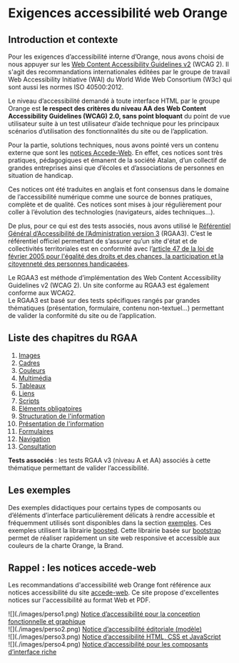 # Exigences accessibilité web Orange
<script>$(document).ready(function () {
    setBreadcrumb([{"label":"Ensemble des exigences"}]);
});</script>
## Introduction et contexte

Pour les exigences d’accessibilité interne d’Orange, nous avons choisi de nous appuyer sur les [Web Content Accessibility Guidelines v2](http://www.w3.org/Translations/WCAG20-fr/) (WCAG 2). Il s'agit des recommandations internationales éditées par le groupe de travail Web Accessibility Initiative (WAI) du World Wide Web Consortium (W3c) qui sont aussi les normes ISO 40500:2012.

Le niveau d’accessibilité demandé à toute interface HTML par le groupe Orange est **le respect des critères du niveau AA des Web Content Accessibility Guidelines (WCAG) 2.0, sans point bloquant** du point de vue utilisateur suite à un test utilisateur d’aide technique pour les principaux scénarios d’utilisation des fonctionnalités du site ou de l’application.

Pour la partie, solutions techniques, nous avons pointé vers un contenu externe que sont les [notices Accede-Web](http://www.accede-web.com/notices/). En effet, ces notices sont très pratiques, pédagogiques et émanent de la société Atalan, d’un collectif de grandes entreprises ainsi que d’écoles et d’associations de personnes en situation de handicap.

Ces notices ont été traduites en anglais et font consensus dans le domaine de l’accessibilité numérique comme une source de bonnes pratiques, complète et de qualité. Ces notices sont mises à jour régulièrement pour coller à l’évolution des technologies (navigateurs, aides techniques…).

De plus, pour ce qui est des tests associés, nous avons utilisé le [Référentiel Général d’Accessibilité de l’Administration version 3](http://references.modernisation.gouv.fr/referentiel) (RGAA3). C’est le référentiel officiel permettant de s’assurer qu’un site d'état et de collectivités territoriales est en conformité avec l’[article 47 de la loi de février 2005 pour l'égalité des droits et des chances, la participation et la citoyenneté des personnes handicapées](http://www.legifrance.gouv.fr/affichTexteArticle.do?idArticle=JORFARTI000001290363&cidTexte=JORFTEXT000000809647).

Le RGAA3 est méthode d’implémentation des Web Content Accessibility Guidelines v2 (WCAG 2). Un site conforme au RGAA3 est également conforme aux WCAG2.  
Le RGAA3 est basé sur des tests spécifiques rangés par grandes thématiques (présentation, formulaire, contenu non-textuel…) permettant de valider la conformité du site ou de l’application.

## Liste des chapitres du RGAA

1. [Images](https://references.modernisation.gouv.fr/rgaa-accessibilite/criteres.html#images)
2. [Cadres](https://references.modernisation.gouv.fr/rgaa-accessibilite/criteres.html#cadres)
3. [Couleurs](https://references.modernisation.gouv.fr/rgaa-accessibilite/criteres.html#couleurs)
4. [Multimédia](https://references.modernisation.gouv.fr/rgaa-accessibilite/criteres.html#multimedia)
5. [Tableaux](https://references.modernisation.gouv.fr/rgaa-accessibilite/criteres.html#tableaux)
6. [Liens](https://references.modernisation.gouv.fr/rgaa-accessibilite/criteres.html#liens)
7. [Scripts](https://references.modernisation.gouv.fr/rgaa-accessibilite/criteres.html#scripts)
8. [Eléments obligatoires](https://references.modernisation.gouv.fr/rgaa-accessibilite/criteres.html#elements)
9. [Structuration de l'information](https://references.modernisation.gouv.fr/rgaa-accessibilite/criteres.html#structure)
10. [Présentation de l'information](https://references.modernisation.gouv.fr/rgaa-accessibilite/criteres.html#presentation)
11. [Formulaires](https://references.modernisation.gouv.fr/rgaa-accessibilite/criteres.html#formulaire)
12. [Navigation](https://references.modernisation.gouv.fr/rgaa-accessibilite/criteres.html#navigation)
13. [Consultation](https://references.modernisation.gouv.fr/rgaa-accessibilite/criteres.html#consultation)

**Tests associés** : les tests RGAA v3 (niveau A et AA) associés à cette thématique permettant de valider l’accessibilité.

## Les exemples

Des exemples didactiques pour certains types de composants ou d’éléments d’interface particulièrement délicats à rendre accessible et fréquemment utilisés sont disponibles dans la section [exemples](./exemples.html).
Ces exemples utilisent la librairie [boosted](http://boosted.orange.com/). Cette librairie basée sur [bootstrap](http://getbootstrap.com/) permet de réaliser rapidement un site web responsive et accessible aux couleurs de la charte Orange, la Brand.

## Rappel : les notices accede-web

Les recommandations d'accessibilité web Orange font référence aux notices accessibilité du site [accede-web](http://accede-web.com/). 
Ce site propose d'excellentes notices sur l'accessibilité au format Web et PDF.

<p class="row">  
    <div class="perso col-sm-12 col-md-6 col-lg-3">
        ![](./images/perso1.png) 
        <a href="http://www.accede-web.com/notices/graphique/" class="btn btn-info">Notice d’accessibilité pour la conception fonctionnelle et graphique</a>
    </div>
    <div class="perso col-sm-12 col-md-6 col-lg-3">
        ![](./images/perso2.png)    
        <a href="http://www.accede-web.com/notices/editoriale/" class="btn btn-info">Notice d’accessibilité éditoriale (modèle)</a>
    </div>
    <div class="perso col-sm-12 col-md-6 col-lg-3">
        ![](./images/perso3.png)  
        <a href="http://www.accede-web.com/notices/html-css-javascript/" class="btn btn-info">Notice d’accessibilité HTML, CSS et JavaScript</a>
    </div>
    <div class="perso col-sm-12 col-md-6 col-lg-3">
        ![](./images/perso4.png)  
        <a href="http://www.accede-web.com/notices/interface-riche/" class="btn btn-info">Notice d’accessibilité pour les composants d’interface riche</a>
    </div>      
</p>

<br>&nbsp;
<!--  This file is part of a11y-guidelines | Our vision of mobile & web accessibility guidelines and best practices, with valid/invalid examples.
 Copyright (C) 2016  Orange SA
 See the Creative Commons Legal Code Attribution-ShareAlike 3.0 Unported License for more details (LICENSE file). -->
